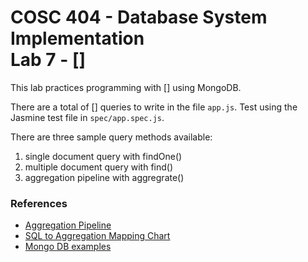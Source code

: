 # COSC 404 - Database System Implementation<br/>Lab 7 - []

This lab practices programming with [] using MongoDB.

There are a total of [] queries to write in the file `app.js`. Test using the Jasmine test file in `spec/app.spec.js`.

There are three sample query methods available:
1. single document query with findOne()
2. multiple document query with find()
3. aggregation pipeline with aggregrate()

### References

- [Aggregation Pipeline](https://www.mongodb.com/docs/manual/core/aggregation-pipeline/)
- [SQL to Aggregation Mapping Chart](https://www.mongodb.com/docs/manual/reference/sql-aggregation-comparison/)
- [Mongo DB examples](https://www.mongodb.com/docs/manual/tutorial/aggregation-with-user-preference-data/)
